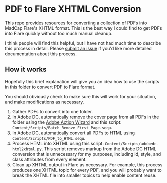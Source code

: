 # PDF to Flare XHTML Conversion
This repo provides resources for converting a collection of PDFs into MadCap Flare's XHTML format. This is the best way I could find to get PDFs into Flare quickly without too much manual cleanup.

I think people will find this helpful, but I have not had much time to describe this process in detail. Please [submit an issue](https://github.com/samegel/pdf-convert-demo/issues) if you'd like more detailed documentation about this process.

## How it works
Hopefully this brief explanation will give you an idea how to use the scripts in this folder to convert PDF to Flare format.

You should obviously check to make sure this will work for your situation, and make modifications as necessary.

1. Gather PDFs to convert into one folder.
2. In Adobe DC, automatically remove the cover page from all PDFs in the folder using the [Adobe Action Wizard](https://helpx.adobe.com/acrobat/using/action-wizard-acrobat-pro.html) and this script: `Content/Scripts/Batch_Remove_First_Page.sequ`.
3. In Adobe DC, automatically convert all PDFs to HTML using `Content/Scripts/PDF_to_HTML.sequ`. 
4. Process HTML into XHTML using this script: `Content/Scripts/adobedc-html2xhtml.py`. This script removes markup from the Adobe DC HTML conversion that is unnecessary for my purposes, including id, style, and class attributes from every element.
5. Clean up XHTML output in Flare as necessary. For example, this process produces one XHTML topic for every PDF, and you will probably want to break the XHTML file into smaller topics to help enable content reuse.
